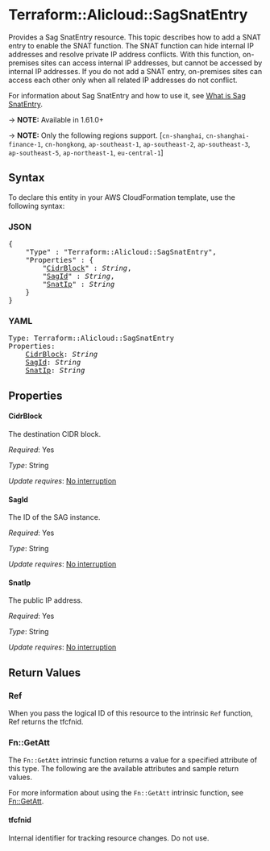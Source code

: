 # Terraform::Alicloud::SagSnatEntry

Provides a Sag SnatEntry resource. This topic describes how to add a SNAT entry to enable the SNAT function. The SNAT function can hide internal IP addresses and resolve private IP address conflicts. With this function, on-premises sites can access internal IP addresses, but cannot be accessed by internal IP addresses. If you do not add a SNAT entry, on-premises sites can access each other only when all related IP addresses do not conflict.

For information about Sag SnatEntry and how to use it, see [What is Sag SnatEntry](https://www.alibabacloud.com/help/doc-detail/124231.htm).

-> **NOTE:** Available in 1.61.0+

-> **NOTE:** Only the following regions support. [`cn-shanghai`, `cn-shanghai-finance-1`, `cn-hongkong`, `ap-southeast-1`, `ap-southeast-2`, `ap-southeast-3`, `ap-southeast-5`, `ap-northeast-1`, `eu-central-1`]

## Syntax

To declare this entity in your AWS CloudFormation template, use the following syntax:

### JSON

<pre>
{
    "Type" : "Terraform::Alicloud::SagSnatEntry",
    "Properties" : {
        "<a href="#cidrblock" title="CidrBlock">CidrBlock</a>" : <i>String</i>,
        "<a href="#sagid" title="SagId">SagId</a>" : <i>String</i>,
        "<a href="#snatip" title="SnatIp">SnatIp</a>" : <i>String</i>
    }
}
</pre>

### YAML

<pre>
Type: Terraform::Alicloud::SagSnatEntry
Properties:
    <a href="#cidrblock" title="CidrBlock">CidrBlock</a>: <i>String</i>
    <a href="#sagid" title="SagId">SagId</a>: <i>String</i>
    <a href="#snatip" title="SnatIp">SnatIp</a>: <i>String</i>
</pre>

## Properties

#### CidrBlock

The destination CIDR block.

_Required_: Yes

_Type_: String

_Update requires_: [No interruption](https://docs.aws.amazon.com/AWSCloudFormation/latest/UserGuide/using-cfn-updating-stacks-update-behaviors.html#update-no-interrupt)

#### SagId

The ID of the SAG instance.

_Required_: Yes

_Type_: String

_Update requires_: [No interruption](https://docs.aws.amazon.com/AWSCloudFormation/latest/UserGuide/using-cfn-updating-stacks-update-behaviors.html#update-no-interrupt)

#### SnatIp

The public IP address.

_Required_: Yes

_Type_: String

_Update requires_: [No interruption](https://docs.aws.amazon.com/AWSCloudFormation/latest/UserGuide/using-cfn-updating-stacks-update-behaviors.html#update-no-interrupt)

## Return Values

### Ref

When you pass the logical ID of this resource to the intrinsic `Ref` function, Ref returns the tfcfnid.

### Fn::GetAtt

The `Fn::GetAtt` intrinsic function returns a value for a specified attribute of this type. The following are the available attributes and sample return values.

For more information about using the `Fn::GetAtt` intrinsic function, see [Fn::GetAtt](https://docs.aws.amazon.com/AWSCloudFormation/latest/UserGuide/intrinsic-function-reference-getatt.html).

#### tfcfnid

Internal identifier for tracking resource changes. Do not use.

